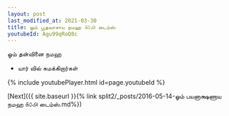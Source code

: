 ```yaml
---
layout: post
last_modified_at: 2021-03-30
title: ஓம் பூதவாசாய நமஹ ௧௦௮ டைம்ஸ்
youtubeId: Agu99qRoQ8c
---
```

 
 
 ஓம் தன்வினை நமஹ  
 
 -  யார் வில் சுமக்கிறார்கள் 
 
  
 
  
 
 
 
 
 
 


{% include youtubePlayer.html id=page.youtubeId %}
 
[Next]({{ site.baseurl }}{% link  split2/_posts/2016-05-14-ஓம் பயனாக்ஷணாய நமஹ ௧௦௮ டைம்ஸ்.md%})
 
